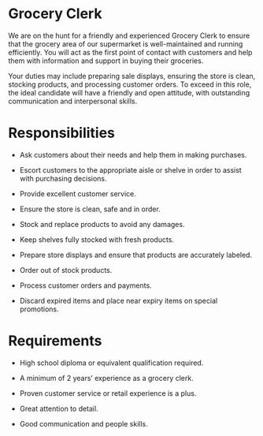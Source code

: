 # Grocery Clerk

We are on the hunt for a friendly and experienced Grocery Clerk to ensure that the grocery area of our supermarket is well-maintained and running efficiently. You will act as the first point of contact with customers and help them with information and support in buying their groceries.

Your duties may include preparing sale displays, ensuring the store is clean, stocking products, and processing customer orders. To exceed in this role, the ideal candidate will have a friendly and open attitude, with outstanding communication and interpersonal skills.

# Responsibilities

* Ask customers about their needs and help them in making purchases.

* Escort customers to the appropriate aisle or shelve in order to assist with purchasing decisions.

* Provide excellent customer service.

* Ensure the store is clean, safe and in order.

* Stock and replace products to avoid any damages.

* Keep shelves fully stocked with fresh products.

* Prepare store displays and ensure that products are accurately labeled.

* Order out of stock products.

* Process customer orders and payments.

* Discard expired items and place near expiry items on special promotions.

# Requirements

* High school diploma or equivalent qualification required.

* A minimum of 2 years’ experience as a grocery clerk.

* Proven customer service or retail experience is a plus.

* Great attention to detail.

* Good communication and people skills.

